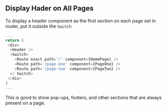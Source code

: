 ## Display Hader on All Pages
To display a header component as the first section on each page set in router,
put it outside the `Switch`:
```js
...
return (
 <div>
  <Header />
  <Switch>
    <Route exact path='/' component={HomePage} />
    <Route path='/page-one' component={PageOne} />
    <Route path='/page-two' component={PageTwo} />
  </ Switch>
 </div>
)
...
```
This is good to show pop-ups, footers, and other sections that are always present on a page.
